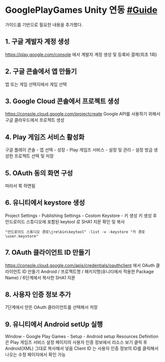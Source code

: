 # GooglePlayGames Unity 연동 [#Guide](https://developer.android.com/games/pgs/unity/unity-start?hl=ko)
가이드를 기반으로 필요한 내용을 추가했다.

## 1. 구글 계발자 계정 생성
https://play.google.com/console 에서 계발자 계정 생성 및 등록비 결제(최초 1회)

## 2. 구글 콘솔에서 앱 만들기
앱 또는 게임 선택지에서 게임 선택

## 3. Google Cloud 콘솔에서 프로젝트 생성
https://console.cloud.google.com/projectcreate
Google API를 사용하기 위해서 구글 클라우드에서 프로젝트 생성

## 4. Play 게임즈 서비스 활성화
구글 플레이 콘솔 - 앱 선택 - 성장 - Play 게임즈 서비스 - 설정 및 관리 - 설정
방금 생성한 프로젝트 선택 및 저장

## 5. OAuth 동의 화면 구성
따라서 쭉 하면됨

## 6. 유니티에서 keystore 생성
Project Settings - Publishing Settings - Costom Keystore - 키 생성
키 생성 후 안드로이드 스튜디오에 포함된 keytool 로 SHA1 지문 확인 및 복사
```
"안드로이드 스튜디오 경로\jre\bin\keytool" -list -v -keystore "키 경로\user.keystore"
```

## 7. OAuth 클라이언트 ID 만들기
https://console.cloud.google.com/apis/credentials/oauthclient
에서 OAuth 클라이언트 ID 만들기
Android / 프로젝트명 / 패키지명(유니티에서 적용한 Package Name) / 6단계에서 복사한 SHA1 지문

## 8. 사용자 인증 정보 추가
7단계에서 만든 OAuth 클라이언트를 선택해서 저장

## 9. 유니티에서 Android setUp 실행
Window - Google Play Games - Setup - Android setup
Resources Definition 은 Play 게임즈 서비스 설정 페이지의 사용자 인증 정보에서 리소스 보기 클릭 후 Android(XML) 그대로 복사해서 넣음
Client ID 는 사용자 인증 정보의 ID를 클릭해서 나오는 수정 페이지에서 확인 가능




